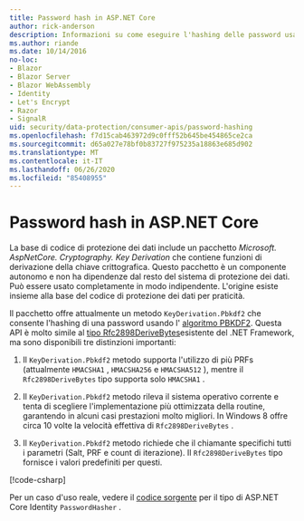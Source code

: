 ```yaml
---
title: Password hash in ASP.NET Core
author: rick-anderson
description: Informazioni su come eseguire l'hashing delle password usando le API di protezione dei dati ASP.NET Core.
ms.author: riande
ms.date: 10/14/2016
no-loc:
- Blazor
- Blazor Server
- Blazor WebAssembly
- Identity
- Let's Encrypt
- Razor
- SignalR
uid: security/data-protection/consumer-apis/password-hashing
ms.openlocfilehash: f7d15cab463972d9c0fff52b645be454865ce2ca
ms.sourcegitcommit: d65a027e78bf0b83727f975235a18863e685d902
ms.translationtype: MT
ms.contentlocale: it-IT
ms.lasthandoff: 06/26/2020
ms.locfileid: "85408955"
---
```

# <a name="hash-passwords-in-aspnet-core"></a>Password hash in ASP.NET Core

La base di codice di protezione dei dati include un pacchetto *Microsoft. AspNetCore. Cryptography. Key Derivation* che contiene funzioni di derivazione della chiave crittografica. Questo pacchetto è un componente autonomo e non ha dipendenze dal resto del sistema di protezione dei dati. Può essere usato completamente in modo indipendente. L'origine esiste insieme alla base del codice di protezione dei dati per praticità.

Il pacchetto offre attualmente un metodo `KeyDerivation.Pbkdf2` che consente l'hashing di una password usando l' [algoritmo PBKDF2](https://tools.ietf.org/html/rfc2898#section-5.2). Questa API è molto simile al [tipo Rfc2898DeriveBytes](/dotnet/api/system.security.cryptography.rfc2898derivebytes)esistente del .NET Framework, ma sono disponibili tre distinzioni importanti:

1. Il `KeyDerivation.Pbkdf2` metodo supporta l'utilizzo di più PRFs (attualmente `HMACSHA1` , `HMACSHA256` e `HMACSHA512` ), mentre il `Rfc2898DeriveBytes` tipo supporta solo `HMACSHA1` .

2. Il `KeyDerivation.Pbkdf2` metodo rileva il sistema operativo corrente e tenta di scegliere l'implementazione più ottimizzata della routine, garantendo in alcuni casi prestazioni molto migliori. In Windows 8 offre circa 10 volte la velocità effettiva di `Rfc2898DeriveBytes` .

3. Il `KeyDerivation.Pbkdf2` metodo richiede che il chiamante specifichi tutti i parametri (Salt, PRF e count di iterazione). Il `Rfc2898DeriveBytes` tipo fornisce i valori predefiniti per questi.

[!code-csharp[](password-hashing/samples/passwordhasher.cs)]

Per un caso d'uso reale, vedere il [codice sorgente](https://github.com/dotnet/AspNetCore/blob/master/src/Identity/Extensions.Core/src/PasswordHasher.cs) per il tipo di ASP.NET Core Identity `PasswordHasher` .
